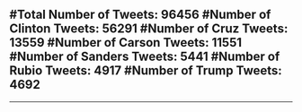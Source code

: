 #Total Number of Tweets: 96456 
#Number of Clinton Tweets: 56291
#Number of Cruz Tweets: 13559
#Number of Carson Tweets: 11551
#Number of Sanders Tweets: 5441
#Number of Rubio Tweets: 4917
#Number of Trump Tweets: 4692
---
---

